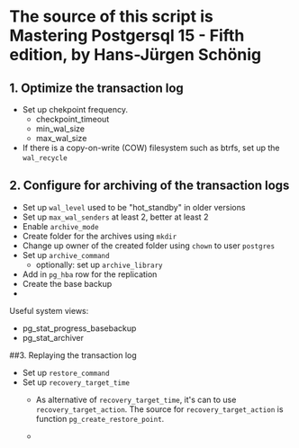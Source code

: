 # The source of this script is Mastering Postgersql 15 - Fifth edition, by Hans-Jürgen Schönig

## 1. Optimize the transaction log
- Set up chekpoint frequency.
  - checkpoint_timeout
  - min_wal_size
  - max_wal_size
- If there is a copy-on-write (COW) filesystem such as btrfs, set up the `wal_recycle`

## 2. Configure for archiving of the transaction logs
- Set up `wal_level`         used to be "hot_standby" in older versions
- Set up `max_wal_senders`   at least 2, better at least 2
- Enable `archive_mode`
- Create folder for the archives using `mkdir`
- Change up owner of the created folder using `chown` to user `postgres`
- Set up `archive_command`
  - optionally: set up `archive_library`
- Add in `pg_hba` row for the replication
- Create the base backup
- 


Useful system views:
- pg_stat_progress_basebackup
- pg_stat_archiver

##3. Replaying the transaction log
- Set up `restore_command`
- Set up `recovery_target_time`
  - As alternative of `recovery_target_time`, it's can to use `recovery_target_action`. The source for `recovery_target_action` is function `pg_create_restore_point`.
 
  - 






